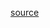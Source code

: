 [source](https://github.com/kossidts/react-stockcharts/blob/master/docs/lib/charts/CandleStickChartWithInteractiveYCoordinate.js)

<!-- , [codesandbox](https://codesandbox.io/s/github/rrag/react-stockcharts-examples2/tree/master/examples/CandleStickChartWithInteractiveYCoordinate) -->
